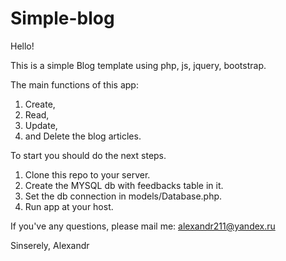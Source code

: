 # Simple-blog

Hello!

This is a simple Blog template using php, js, jquery, bootstrap.

The main functions of this app:
1. Create,
2. Read,
3. Update,
4. and Delete the blog articles.

To start you should do the next steps.
1. Clone this repo to your server.
2. Create the MYSQL db with feedbacks table in it.
3. Set the db connection in models/Database.php.
4. Run app at your host.

If you've any questions, please mail me: alexandr211@yandex.ru

Sinserely,
Alexandr

